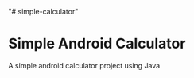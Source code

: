 "# simple-calculator" 

# Simple Android Calculator

A simple android calculator project using Java
